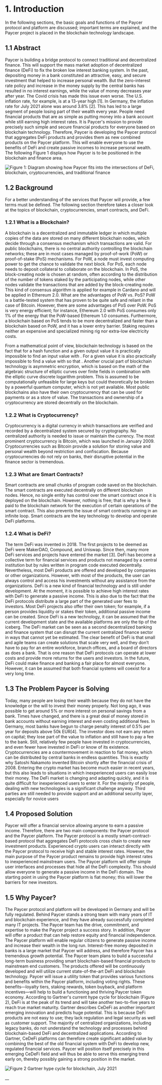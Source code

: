 # 1. Introduction

In the following sections, the basic goals and functions of the Paycer protocol and platform are discussed; important terms are explained, and the Paycer project is placed in the blockchain technology landscape.

## **1.1 Abstract**

Paycer is building a bridge protocol to connect traditional and decentralized finance. This will support the mass market adoption of decentralized finance \(DeFi\) to fix the broken low interest banking system. In the past, depositing money in a bank constituted an attractive, easy, and secure investment that helped to increase personal wealth. But the zero-interest rate policy and increase in the money supply by the central banks has resulted in no interest earnings, while the value of money decreases year after year. The Covid crisis has made this issue even worse. The U.S. inflation rate, for example, is at a 13-year high \[1\]. In Germany, the inflation rate for July 2021 alone was around 3.8% \[2\]. This has led to a large segment of people losing part of their wealth every year. People need financial products that are as simple as putting money into a bank account while still earning high interest rates. It is Paycer's mission to provide precisely such simple and secure financial products for everyone based on blockchain technology. Therefore, Paycer is developing the Paycer protocol that aggregates DeFi products and provides them as new combined products on the Paycer platform. This will enable everyone to use the benefits of DeFi and create passive incomes to increase personal wealth. The following Figure 1 displays how Paycer is to be positioned in the blockchain and finance area.

![Figure 1: Diagram showing how Paycer fits into the intersections of DeFi, blockchain, cryptocurrencies, and traditional finance](../../.gitbook/assets/image%20%288%29.png)

## **1.2 Background**

For a better understanding of the services that Paycer will provide, a few terms must be defined. The following section therefore takes a closer look at the topics of blockchain, cryptocurrencies, smart contracts, and DeFi.

### **1.2.1 What is a Blockchain?**

A blockchain is a decentralized and immutable ledger in which multiple copies of the data are stored on many different blockchain nodes, which decide through a consensus mechanism which transactions are valid. For public blockchains, there is no central authority controlling the blockchain networks; these are in most cases managed by proof-of-work \(PoW\) or proof-of-stake \(PoS\) mechanisms. For PoW, a node must invest computing power to get the chance to validate the next block. For PoS, each node needs to deposit collateral to collaborate on the blockchain. In PoS, the block-creating node is chosen at random, often according to the distribution of the number of tokens staked by the participating nodes, while other nodes validate the transactions that are added by the block-creating node. This kind of consensus algorithm is applied for example in Cardano and will be applied in Ethereum 2.0. What are the advantages of PoW vs. PoS? PoW is a battle-tested system that has proven to be quite safe and reliant in the case of Bitcoin. However, there are some advantages of PoS over PoW. PoS is very energy efficient; for instance, Ethereum 2.0 with PoS consumes only 1% of the energy that the PoW-based Ethereum 1.0 consumes. Furthermore, a blockchain based on PoS tends to be more decentralized and faster than a blockchain based on PoW, and it has a lower entry barrier. Staking requires neither an expensive and specialized mining rig nor extra-low electricity costs.

From a mathematical point of view, blockchain technology is based on the fact that for a hash function and a given output value it is practically impossible to find an input value with . For a given value it is also practically impossible to find a value with so that . Another crucial part of blockchain technology is asymmetric encryption, which is based on the math of the algebraic structure of elliptic curves over finite fields in combination with the elliptic curve discrete logarithm problem. This is assumed to be computationally unfeasible for large keys but could theoretically be broken by a powerful quantum computer, which is not yet available. Most public blockchains also have their own cryptocurrency that can be used for payments or as a store of value. The transactions and ownership of a cryptocurrency are stored decentrally on the blockchain.

### **1.2.2 What is Cryptocurrency?**

Cryptocurrency is a digital currency in which transactions are verified and recorded by a decentralized system secured by cryptography. No centralized authority is needed to issue or maintain the currency. The most prominent cryptocurrency is Bitcoin, which was launched in January 2009. Cryptocurrencies such as Bitcoin provide a solution for storing value and personal wealth beyond restriction and confiscation. Because cryptocurrencies do not rely on banks, their disruptive potential in the finance sector is tremendous.

### **1.2.3 What are Smart Contracts?**

Smart contracts are small chunks of program code saved on the blockchain. The smart contracts are executed decentrally on different blockchain nodes. Hence, no single entity has control over the smart contract once it is deployed on the blockchain. However, nothing is free; that is why a fee is paid to the blockchain network for the execution of certain operations of the smart contract. This also prevents the issue of smart contracts running in an infinite loop. Smart contracts are the key technology to develop and operate DeFi platforms.

### **1.2.4 What is DeFi?**

The term DeFi was invented in 2018. The first projects to be deemed as DeFi were MakerDAO, Compound, and Uniswap. Since then, many more DeFi services and projects have entered the market \[3\]. DeFi has become a collective term for financial services and products not managed by a central institution but by rules written in program code executed decentrally. Nevertheless, most DeFi products are offered and developed by companies or other organizations. However, with most of the products, the user can always control and access his investments without any assistance from the organizations. DeFi is a new kind of financial technology and is still under development. At the moment, it is possible to achieve high interest rates with DeFi to generate a passive income. This is also due to the fact that the DeFi protocols distribute a large part of the generated user fees to investors. Most DeFi projects also offer their own token; for example, if a person provides liquidity or stakes their token, additional passive income can be created. Since DeFi is a new technology, it can be assumed that the current development state and the available platforms are only the tip of the iceberg. The DeFi market can be seen as a second decentralized banking and finance system that can disrupt the current centralized finance sector in ways that cannot yet be estimated. The clear benefit of DeFi is that small and agile teams can create solutions that scale very well, and they don’t have to pay for an entire workforce, branch offices, and a board of directors as does a bank. That is one reason that DeFi protocols can operate at lower costs and provide more returns for the users and investors. In the future, DeFi could make finance and banking a fair place for almost everyone. However, it can be assumed that both financial systems will coexist for a very long time.

## **1.3 The Problem Paycer is Solving**

Today, many people are losing their wealth because they do not have the knowledge or the will to invest their money properly. Not long ago, it was possible to get around 5% or more interest on personal savings from a bank. Times have changed, and there is a great deal of money stored in bank accounts without earning interest and even costing additional fees. In Germany, most banks have begun to charge penalty interest of 0.5% per year for deposits above 50k EUR\[4\]. The investor does not earn any return on capital; they lose part of the value to inflation and still have to pay a fee to the bank. Still, relatively few people have invested in cryptocurrencies, and even fewer have invested in DeFi or know of its existence. Cryptocurrencies are a countermovement in reaction to fiat money, which can be distributed by central banks in endless quantities. This is exactly why Satoshi Nakamoto invented Bitcoin shortly after the financial crisis of 2008. Entering the crypto market has become much easier in recent years, but this also leads to situations in which inexperienced users can easily lose their money. The DeFi market is changing and adapting quickly, and it is quite difficult for inexperienced users to enter it. For the majority of people, dealing with new technologies is a significant challenge anyway. Third parties are still needed to provide support and an additional security layer, especially for novice users

## **1.4 Proposed Solution**

Paycer will offer a financial service allowing anyone to earn a passive income. Therefore, there are two main components: the Paycer protocol and the Paycer platform. The Paycer protocol is a mostly smart-contract-based protocol that aggregates DeFi protocols cross chain to create new investment products. Experienced crypto users can interact directly with the Paycer protocol to receive high and stable interest rates. However, the main purpose of the Paycer product remains to provide high interest rates to inexperienced mainstream users. The Paycer platform will offer simple user interfaces and processes that hide all the DeFi complexity. This should allow everyone to generate a passive income in the DeFi domain. The starting point in using the Paycer platform is fiat money; this will lower the barriers for new investors.

## **1.5 Why Paycer?**

The Paycer protocol and platform will be developed in Germany and will be fully regulated. Behind Paycer stands a strong team with many years of IT and blockchain experience, and they have already successfully completed many IT projects. The Paycer team has the drive, commitment, and expertise to make the Paycer project a success story. In addition, Paycer will offer a product that can help restore equity and financial independence. The Paycer platform will enable regular citizens to generate passive income and increase their wealth in the long run. Interest-free money deposited in banks is a large market that Paycer will address, and therefore Paycer has a tremendous growth potential. The Paycer team plans to build a successful long-term business providing smart blockchain-based financial products to mainstream end customers. The products offered will be continuously developed and will utilize current state-of-the-art DeFi and blockchain technology. Paycer will issue a utility token that provides various functions and benefits within the Paycer platform, including voting rights. These benefits—loyalty tiers, staking rewards, token buyback, and platform incentives—will help to build a functioning and thriving Paycer token economy. According to Gartner's current hype cycle for blockchain \(Figure 2\), DeFi is at the peak of its trend and will take another two-to-five years to reach true market maturity. Gartner describes CeDeFi as another important emerging innovation and predicts huge potential. This is because DeFi products are not easy to use; they lack regulation and legal security as well as customer support. The majority of centralized organizations, including legacy banks, do not understand the technology and processes behind blockchain-based DeFi and decentralized applications. According to Gartner, CeDeFi platforms can therefore create significant added value by combining the best of the old financial system with DeFi to develop new, regulated financial services. Paycer will position itself precisely in this emerging CeDeFi field and will thus be able to serve this emerging trend early on, thereby possibly gaining a strong position in the market.

![Figure 2 Gartner hype cycle for blockchain, July 2021](../../.gitbook/assets/image.png)

\_\_

